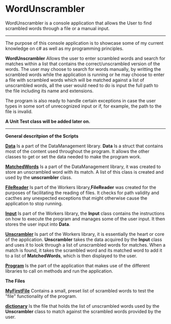 # WordUnscrambler
WordUnscrambler is a console application that allows the User to find scrambled words through a file or a manual input.

-------------------------------------------------------------------------------------------------------

The purpose of this console application is to showcase some of my current knowledge on c# as well as my programming principles.

**WordUnscrambler** Allows the user to enter scrambled words and search for matches within a list that contains the correct/unscrambled version of the words. The user may choose to search for words manually, by writting the scrambled words while the application is running or he may choose to enter a file with scrambled words which will be matched against a list of unscrambled words, all the user would need to do is input the full path to the file including its name and extensions.

The program is also ready to handle certain exceptions in case the user types in some sort of unrecognized input or if, for example, the path to the file is invalid.

**A Unit Test class will be added later on.**

-------------------------------------------------------------------------------------------------------

**General descritpion of the Scripts**


**[Data](https://github.com/PauloB04/WordUnscrambler/blob/master/Data.cs)** Is a part of the DataManagement library. **Data** Is a struct that contains most of the content used throughout the program. It allows the other classes to get or set the data needed to make the program work. 

**[MatchedWords](https://github.com/PauloB04/WordUnscrambler/blob/master/MatchedWords.cs)** Is a part of the DataManagement library, it was created to store an unscrambled word with its match. A list of this class is created and used by the **unscrambler** class.

**[FileReader](https://github.com/PauloB04/WordUnscrambler/blob/master/FileReader.cs)** Is part of the Workers library,**FileReader** was created for the purposes of facilitating the reading of files. It checks for path validity and cacthes any unexpected exceptions that might otherwise cause the application to stop running.

**[Input](https://github.com/PauloB04/WordUnscrambler/blob/master/Input.cs)** Is part of the Workers library, the **Input** class contains the instructions on how to execute the program and manages some of the user input. It then stores the user input into **Data**.

**[Unscrambler](https://github.com/PauloB04/WordUnscrambler/blob/master/Unscrambler.cs)** Is part of the Workers library, it is essentially the heart or core of the application. **Unscrambler** takes the data acquired by the **Input** class and uses it to look through a list of unscrambled words for matches. When a match is found, it takes the scrambled word and its matched word to add it to a list of **MatchedWords**, which is then displayed to the user.

**[Program](https://github.com/PauloB04/WordUnscrambler/blob/master/Program.cs)** Is the part of the application that makes use of the different libraries to call on methods and run the application.

**The Files**

**[MyFirstFile](https://github.com/PauloB04/WordUnscrambler/blob/master/MyFirstFile.txt)** Contains a small, preset list of scrambled words to test the "file" functionality of the program.

**[dictionary](https://github.com/PauloB04/WordUnscrambler/blob/master/dictionary.txt)** Is the file that holds the list of unscrambled words used by the **Unscrambler** class to match against the scrambled words provided by the user.
